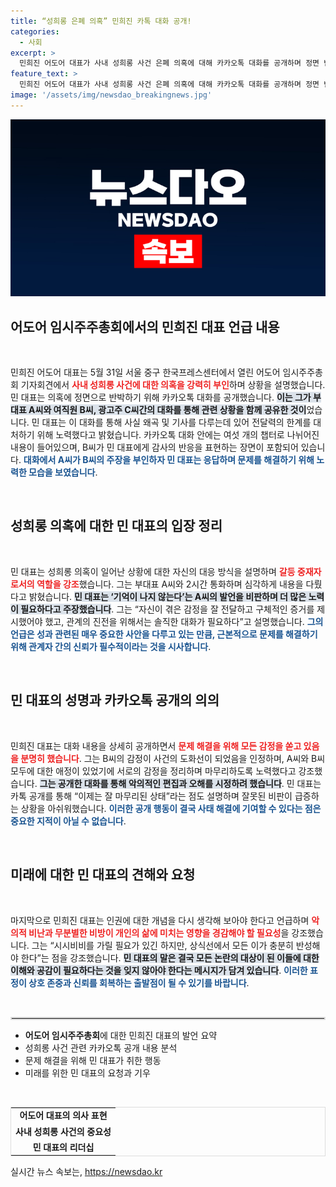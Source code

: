```yaml
---
title: “성희롱 은폐 의혹” 민희진 카톡 대화 공개!
categories:
  - 사회
excerpt: >
  민희진 어도어 대표가 사내 성희롱 사건 은폐 의혹에 대해 카카오톡 대화를 공개하며 정면 반박했다. 사건의 맥락과 당사자 간 화해 과정을 설명하며 악의적 편집의 문제를 지적한 민 대표의 발언이 주목받고 있다.
feature_text: >
  민희진 어도어 대표가 사내 성희롱 사건 은폐 의혹에 대해 카카오톡 대화를 공개하며 정면 반박했다. 사건의 맥락과 당사자 간 화해 과정을 설명하며 악의적 편집의 문제를 지적한 민 대표의 발언이 주목받고 있다.
image: '/assets/img/newsdao_breakingnews.jpg'
---
```


<p><img src="/assets/img/newsdao_breakingnews.jpg" alt="pcversion 속보" /></p>

<h2 data-ke-size="size26">어도어 임시주주총회에서의 민희진 대표 언급 내용</h2>

<p data-ke-size="size16">&nbsp;</p>

<p>민희진 어도어 대표는 5월 31일 서울 중구 한국프레스센터에서 열린 어도어 임시주주총회 기자회견에서 <b><span style="color: #ee2323;">사내 성희롱 사건에 대한 의혹을 강력히 부인</span></b>하며 상황을 설명했습니다. 민 대표는 의혹에 정면으로 반박하기 위해 카카오톡 대화를 공개했습니다. <b><span style="background-color: #21538527;">이는 그가 부대표 A씨와 여직원 B씨, 광고주 C씨간의 대화를 통해 관련 상황을 함께 공유한 것이</span></b>었습니다. 민 대표는 이 대화를 통해 사실 왜곡 및 기사를 다루는데 있어 전달력의 한계를 대처하기 위해 노력했다고 밝혔습니다. 카카오톡 대화 안에는 여섯 개의 챕터로 나뉘어진 내용이 들어있으며, B씨가 민 대표에게 감사의 반응을 표현하는 장면이 포함되어 있습니다. <b><span style="color: #1a5490;">대화에서 A씨가 B씨의 주장을 부인하자 민 대표는 응답하며 문제를 해결하기 위해 노력한 모습을 보였습니다</span></b>.</p>

<p data-ke-size="size16">&nbsp;</p>

<h2 data-ke-size="size26">성희롱 의혹에 대한 민 대표의 입장 정리</h2>

<p data-ke-size="size16">&nbsp;</p>

<p>민 대표는 성희롱 의혹이 일어난 상황에 대한 자신의 대응 방식을 설명하며 <b><span style="color: #ee2323;">갈등 중재자로서의 역할을 강조</span></b>했습니다. 그는 부대표 A씨와 2시간 통화하며 심각하게 내용을 다뤘다고 밝혔습니다. <b><span style="background-color: #21538527;">민 대표는 ‘기억이 나지 않는다’는 A씨의 발언을 비판하며 더 많은 노력이 필요하다고 주장했습니다</span></b>. 그는 “자신이 겪은 감정을 잘 전달하고 구체적인 증거를 제시했어야 했고, 관계의 진전을 위해서는 솔직한 대화가 필요하다”고 설명했습니다. <b><span style="color: #1a5490;">그의 언급은 성과 관련된 매우 중요한 사안을 다루고 있는 만큼, 근본적으로 문제를 해결하기 위해 관계자 간의 신뢰가 필수적이라는 것을 시사합니다</span></b>.</p>

<p data-ke-size="size16">&nbsp;</p>

<h2 data-ke-size="size26">민 대표의 성명과 카카오톡 공개의 의의</h2>

<p data-ke-size="size16">&nbsp;</p>

<p>민희진 대표는 대화 내용을 상세히 공개하면서 <b><span style="color: #ee2323;">문제 해결을 위해 모든 감정을 쏟고 있음을 분명히 했습니다</span></b>. 그는 B씨의 감정이 사건의 도화선이 되었음을 인정하며, A씨와 B씨 모두에 대한 애정이 있었기에 서로의 감정을 정리하며 마무리하도록 노력했다고 강조했습니다. <b><span style="background-color: #21538527;">그는 공개한 대화를 통해 악의적인 편집과 오해를 시정하려 했습니다</span></b>. 민 대표는 카톡 공개를 통해 “이제는 잘 마무리된 상태”라는 점도 설명하며 잘못된 비판이 급증하는 상황을 아쉬워했습니다. <b><span style="color: #1a5490;">이러한 공개 행동이 결국 사태 해결에 기여할 수 있다는 점은 중요한 지적이 아닐 수 없습니다</span></b>.</p>

<p data-ke-size="size16">&nbsp;</p>

<h2 data-ke-size="size26">미래에 대한 민 대표의 견해와 요청</h2>

<p data-ke-size="size16">&nbsp;</p>

<p>마지막으로 민희진 대표는 인권에 대한 개념을 다시 생각해 보아야 한다고 언급하며 <b><span style="color: #ee2323;">악의적 비난과 무분별한 비방이 개인의 삶에 미치는 영향을 경감해야 할 필요성</span></b>을 강조했습니다. 그는 “시시비비를 가릴 필요가 있긴 하지만, 상식선에서 모든 이가 충분히 반성해야 한다”는 점을 강조했습니다. <b><span style="background-color: #21538527;">민 대표의 말은 결국 모든 논란의 대상이 된 이들에 대한 이해와 공감이 필요하다는 것을 잊지 않아야 한다는 메시지가 담겨 있습니다</span></b>. <b><span style="color: #1a5490;">이러한 표정이 상호 존중과 신뢰를 회복하는 출발점이 될 수 있기를 바랍니다</span></b>.</p>

<p data-ke-size="size16">&nbsp;</p>

<hr style="border: 2px solid #ddd;">

<ul>
    <li><b>어도어 임시주주총회</b>에 대한 민희진 대표의 발언 요약</li>
    <li>성희롱 사건 관련 카카오톡 공개 내용 분석</li>
    <li>문제 해결을 위해 민 대표가 취한 행동</li>
    <li>미래를 위한 민 대표의 요청과 기우</li>
</ul>

<p data-ke-size="size16">&nbsp;</p>

<table style="width:100%; border-collapse: collapse; border: 1px solid #ddd;">
    <tr>
        <td style="text-align: center; height: 17px;"><b>어도어 대표의 의사 표현</b></td>
    </tr>
    <tr>
        <td style="text-align: center; height: 17px;"><b>사내 성희롱 사건의 중요성</b></td>
    </tr>
    <tr>
        <td style="text-align: center; height: 17px;"><b>민 대표의 리더십</b></td>
    </tr>
</table>
실시간 뉴스 속보는, <a href="https://newsdao.kr" rel="dofollow">https://newsdao.kr</a>


